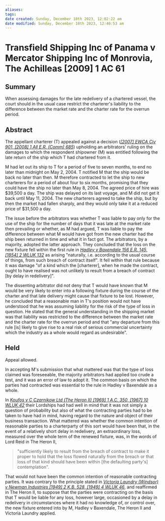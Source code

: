 ```yaml
---
aliases: 
tags: 
date created: Sunday, December 10th 2023, 12:02:22 am
date modified: Sunday, December 10th 2023, 12:40:53 am
---
```


# Transfield Shipping Inc of Panama v Mercator Shipping Inc of Monrovia, The Achilleas [2009] 1 AC 61

## Summary

When assessing damages for the late redelivery of a chartered vessel, the court should in the usual case restrict the charterer's liability to the difference between the market rate and the charter rate for the overrun period.

## Abstract

The appellant charterer (T) appealed against a decision (_[[2007] EWCA Civ 901, [2008] 1 All E.R. (Comm) 685](https://uk.westlaw.com/Document/I000AD2305CFE11DCA61DF1C68A36C54A/View/FullText.html?originationContext=document&transitionType=DocumentItem&ppcid=94098f838d12458190f75640846bb2d5&contextData=(sc.Default))_) upholding an arbitrators' ruling on the damages to which the respondent shipowner (M) was entitled following the late return of the ship which T had chartered from it.

M had let out its ship to T for a period of five to seven months, to end no later than midnight on May 2, 2004. T notified M that the ship would be back no later than then. M therefore contracted to let the ship to new charterers for a period of about four to six months, promising that they could have the ship no later than May 8, 2004. The agreed price of hire was $39,500 a day. The ship was delayed on its last voyage, and M did not get it back until May 11, 2004. The new charterers agreed to take the ship, but by then the market had fallen sharply, and they would only take it at a reduced price of $31,500 a day.

The issue before the arbitrators was whether T was liable to pay only for the use of the ship for the number of days that it was late at the market rate then prevailing or whether, as M had argued, T was liable to pay the difference between what M would have got from the new charter had the ship been returned in time and what it in fact got. The arbitrators, by a majority, adopted the latter approach. They concluded that the loss on the new fixture fell within the first rule in _[Hadley v Baxendale 156 E.R. 145, [1854] 2 WLUK 132](https://uk.westlaw.com/Document/IB88D33D1E42711DA8FC2A0F0355337E9/View/FullText.html?originationContext=document&transitionType=DocumentItem&ppcid=94098f838d12458190f75640846bb2d5&contextData=(sc.Default))_ as arising "naturally, i.e. according to the usual course of things, from such breach of contract itself". It fell within that rule because it was damage "of a kind which the [charterer], when he made the contract, ought to have realised was not unlikely to result from a breach of contract [by delay in redelivery]".

The dissenting arbitrator did not deny that T would have known that M would be very likely to enter into a following fixture during the course of the charter and that late delivery might cause that fixture to be lost. However, he concluded that a reasonable man in T's position would not have understood that he was assuming liability for the risk of the type of loss in question. He stated that the general understanding in the shipping market was that liability was restricted to the difference between the market rate and the charter rate for the overrun period and that "any departure from this rule [is] likely to give rise to a real risk of serious commercial uncertainty which the industry as a whole would regard as undesirable".

## Held

Appeal allowed.

In accepting M's submission that what mattered was that the type of loss claimed was foreseeable, the majority arbitrators had applied too crude a test, and it was an error of law to adopt it. The common basis on which the parties had contracted was essential to the rule in Hadley v Baxendale as a whole.

In _[Koufos v C Czarnikow Ltd (The Heron II) [1969] 1 A.C. 350, [1967] 10 WLUK 42](https://uk.westlaw.com/Document/ID55054C0E42711DA8FC2A0F0355337E9/View/FullText.html?originationContext=document&transitionType=DocumentItem&ppcid=94098f838d12458190f75640846bb2d5&contextData=(sc.Default))_ their Lordships had had well in mind that it was not simply a question of probability but also of what the contracting parties had to be taken to have had in mind, having regard to the nature and object of their business transaction. What mattered was whether the common intention of reasonable parties to a charterparty of this sort would have been that, in the event of a relatively short delay in redelivery, an extraordinary loss, measured over the whole term of the renewed fixture, was, in the words of Lord Reid in The Heron II,

> "sufficiently likely to result from the breach of contract to make it proper to hold that the loss flowed naturally from the breach or that loss of that kind should have been within [the defaulting party's] contemplation".

That would not have been the common intention of reasonable contracting parties. It was contrary to the principle stated in _[Victoria Laundry (Windsor) v Newman Industries [1949] 2 K.B. 528, [1949] 4 WLUK 46](https://uk.westlaw.com/Document/IE74F9C70E42811DA8FC2A0F0355337E9/View/FullText.html?originationContext=document&transitionType=DocumentItem&ppcid=94098f838d12458190f75640846bb2d5&contextData=(sc.Default))_, and reaffirmed in The Heron II, to suppose that the parties were contracting on the basis that T would be liable for any loss, however large, occasioned by a delay in redelivery in circumstances where it had no knowledge of, or control over, the new fixture entered into by M, Hadley v Baxendale, The Heron II and Victoria Laundry applied.
